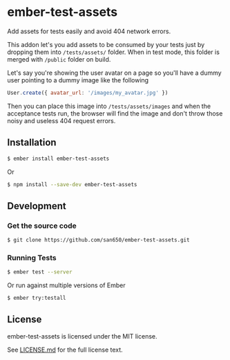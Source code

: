 # ember-test-assets

Add assets for tests easily and avoid 404 network errors.

This addon let's you add assets to be consumed by your tests just by dropping
them into `/tests/assets/` folder. When in test mode, this folder is merged with `/public` folder on build.

Let's say you're showing the user avatar on a page so you'll have a dummy user
pointing to a dummy image like the following

```js
User.create({ avatar_url: '/images/my_avatar.jpg' })
```

Then you can place this image into `/tests/assets/images` and when the
acceptance tests run, the browser will find the image and don't throw those
noisy and useless 404 request errors.

## Installation

```sh
$ ember install ember-test-assets
```

Or

```sh
$ npm install --save-dev ember-test-assets
```

## Development

### Get the source code

```sh
$ git clone https://github.com/san650/ember-test-assets.git
```

### Running Tests

```sh
$ ember test --server
```

Or run against multiple versions of Ember

```sh
$ ember try:testall
```

## License

ember-test-assets is licensed under the MIT license.

See [LICENSE.md](./LICENSE.md) for the full license text.
